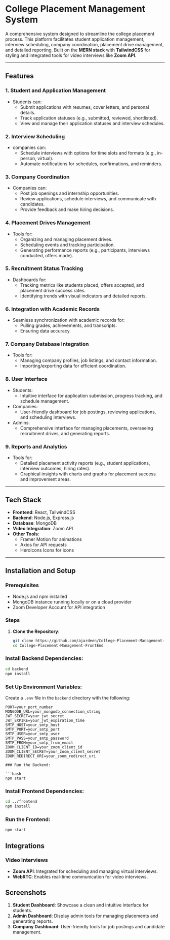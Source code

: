 # College Placement Management System

A comprehensive system designed to streamline the college placement process. This platform facilitates student application management, interview scheduling, company coordination, placement drive management, and detailed reporting. Built on the **MERN stack** with **TailwindCSS** for styling and integrated tools for video interviews like **Zoom API**.

---

## Features

### 1. **Student and Application Management**
- Students can:
  - Submit applications with resumes, cover letters, and personal details.
  - Track application statuses (e.g., submitted, reviewed, shortlisted).
  - View and manage their application statuses and interview schedules.

### 2. **Interview Scheduling**
- companies can:
  - Schedule interviews with options for time slots and formats (e.g., in-person, virtual).
  - Automate notifications for schedules, confirmations, and reminders.

### 3. **Company Coordination**
- Companies can:
  - Post job openings and internship opportunities.
  - Review applications, schedule interviews, and communicate with candidates.
  - Provide feedback and make hiring decisions.

### 4. **Placement Drives Management**
- Tools for:
  - Organizing and managing placement drives.
  - Scheduling events and tracking participation.
  - Generating performance reports (e.g., participants, interviews conducted, offers made).

### 5. **Recruitment Status Tracking**
- Dashboards for:
  - Tracking metrics like students placed, offers accepted, and placement drive success rates.
  - Identifying trends with visual indicators and detailed reports.

### 6. **Integration with Academic Records**
- Seamless synchronization with academic records for:
  - Pulling grades, achievements, and transcripts.
  - Ensuring data accuracy.

### 7. **Company Database Integration**
- Tools for:
  - Managing company profiles, job listings, and contact information.
  - Importing/exporting data for efficient coordination.

### 8. **User Interface**
- Students:
  - Intuitive interface for application submission, progress tracking, and schedule management.
- Companies:
  - User-friendly dashboard for job postings, reviewing applications, and scheduling interviews.
- Admins:
  - Comprehensive interface for managing placements, overseeing recruitment drives, and generating reports.

### 9. **Reports and Analytics**
- Tools for:
  - Detailed placement activity reports (e.g., student applications, interview outcomes, hiring rates).
  - Graphical insights with charts and graphs for placement success and improvement areas.

---

## Tech Stack
- **Frontend**: React, TailwindCSS
- **Backend**: Node.js, Express.js
- **Database**: MongoDB
- **Video Integration**: Zoom API
- **Other Tools**:
  - Framer Motion for animations
  - Axios for API requests
  - HeroIcons Icons for icons

---

## Installation and Setup

### Prerequisites
- Node.js and npm installed
- MongoDB instance running locally or on a cloud provider
- Zoom Developer Account for API integration

### Steps
1. **Clone the Repository**:
   ```bash
   git clone https://github.com/ajardeen/College-Placement-Management-FrontEnd
   cd College-Placement-Management-FrontEnd

### Install Backend Dependencies:

```bash
cd backend
npm install
```

### Set Up Environment Variables:

Create a `.env` file in the `backend` directory with the following:

```env
PORT=your_port_number
MONGODB_URL=your_mongodb_connection_string
JWT_SECRET=your_jwt_secret
JWT_EXPIRE=your_jwt_expiration_time
SMTP_HOST=your_smtp_host
SMTP_PORT=your_smtp_port
SMTP_USER=your_smtp_user
SMTP_PASS=your_smtp_password
SMTP_FROM=your_smtp_from_email
ZOOM_CLIENT_ID=your_zoom_client_id
ZOOM_CLIENT_SECRET=your_zoom_client_secret
ZOOM_REDIRECT_URI=your_zoom_redirect_uri

### Run the Backend:

```bash
npm start
```

### Install Frontend Dependencies:

```bash
cd ../frontend
npm install
```

### Run the Frontend:

```bash
npm start
```

## Integrations

### Video Interviews

- **Zoom API**: Integrated for scheduling and managing virtual interviews.
- **WebRTC**: Enables real-time communication for video interviews.

## Screenshots

1. **Student Dashboard**: Showcase a clean and intuitive interface for students.
2. **Admin Dashboard**: Display admin tools for managing placements and generating reports.
3. **Company Dashboard**: User-friendly tools for job postings and candidate management.
